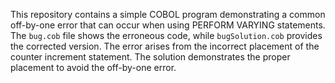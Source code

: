 This repository contains a simple COBOL program demonstrating a common off-by-one error that can occur when using PERFORM VARYING statements. The `bug.cob` file shows the erroneous code, while `bugSolution.cob` provides the corrected version.  The error arises from the incorrect placement of the counter increment statement.  The solution demonstrates the proper placement to avoid the off-by-one error.